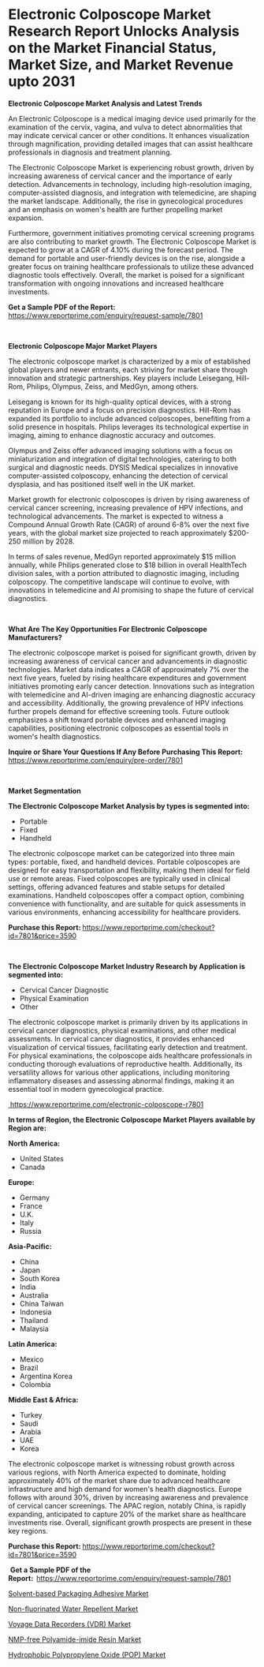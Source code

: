 <p><h1>Electronic Colposcope Market Research Report Unlocks Analysis on the Market Financial Status, Market Size, and Market Revenue upto 2031</h1></p><p><strong>Electronic Colposcope Market Analysis and Latest Trends</strong></p>
<p><p>An Electronic Colposcope is a medical imaging device used primarily for the examination of the cervix, vagina, and vulva to detect abnormalities that may indicate cervical cancer or other conditions. It enhances visualization through magnification, providing detailed images that can assist healthcare professionals in diagnosis and treatment planning.</p><p>The Electronic Colposcope Market is experiencing robust growth, driven by increasing awareness of cervical cancer and the importance of early detection. Advancements in technology, including high-resolution imaging, computer-assisted diagnosis, and integration with telemedicine, are shaping the market landscape. Additionally, the rise in gynecological procedures and an emphasis on women's health are further propelling market expansion.</p><p>Furthermore, government initiatives promoting cervical screening programs are also contributing to market growth. The Electronic Colposcope Market is expected to grow at a CAGR of 4.10% during the forecast period. The demand for portable and user-friendly devices is on the rise, alongside a greater focus on training healthcare professionals to utilize these advanced diagnostic tools effectively. Overall, the market is poised for a significant transformation with ongoing innovations and increased healthcare investments.</p></p>
<p><strong>Get a Sample PDF of the Report:&nbsp;</strong> <a href="https://www.reportprime.com/enquiry/request-sample/7801?utm_campaign=1573&utm_medium=2&utm_source=Github&utm_content=ia&utm_term=18102024&utm_id=electronic-colposcope">https://www.reportprime.com/enquiry/request-sample/7801</a></p>
<p>&nbsp;</p>
<p><strong>Electronic Colposcope Major Market Players</strong></p>
<p><p>The electronic colposcope market is characterized by a mix of established global players and newer entrants, each striving for market share through innovation and strategic partnerships. Key players include Leisegang, Hill-Rom, Philips, Olympus, Zeiss, and MedGyn, among others.</p><p>Leisegang is known for its high-quality optical devices, with a strong reputation in Europe and a focus on precision diagnostics. Hill-Rom has expanded its portfolio to include advanced colposcopes, benefiting from a solid presence in hospitals. Philips leverages its technological expertise in imaging, aiming to enhance diagnostic accuracy and outcomes.</p><p>Olympus and Zeiss offer advanced imaging solutions with a focus on miniaturization and integration of digital technologies, catering to both surgical and diagnostic needs. DYSIS Medical specializes in innovative computer-assisted colposcopy, enhancing the detection of cervical dysplasia, and has positioned itself well in the UK market.</p><p>Market growth for electronic colposcopes is driven by rising awareness of cervical cancer screening, increasing prevalence of HPV infections, and technological advancements. The market is expected to witness a Compound Annual Growth Rate (CAGR) of around 6-8% over the next five years, with the global market size projected to reach approximately $200-250 million by 2028.</p><p>In terms of sales revenue, MedGyn reported approximately $15 million annually, while Philips generated close to $18 billion in overall HealthTech division sales, with a portion attributed to diagnostic imaging, including colposcopy. The competitive landscape will continue to evolve, with innovations in telemedicine and AI promising to shape the future of cervical diagnostics.</p></p>
<p>&nbsp;</p>
<p><strong>What Are The Key Opportunities For Electronic Colposcope Manufacturers?</strong></p>
<p><p>The electronic colposcope market is poised for significant growth, driven by increasing awareness of cervical cancer and advancements in diagnostic technologies. Market data indicates a CAGR of approximately 7% over the next five years, fueled by rising healthcare expenditures and government initiatives promoting early cancer detection. Innovations such as integration with telemedicine and AI-driven imaging are enhancing diagnostic accuracy and accessibility. Additionally, the growing prevalence of HPV infections further propels demand for effective screening tools. Future outlook emphasizes a shift toward portable devices and enhanced imaging capabilities, positioning electronic colposcopes as essential tools in women's health diagnostics.</p></p>
<p><strong>Inquire or Share Your Questions If Any Before Purchasing This Report:</strong> <a href="https://www.reportprime.com/enquiry/pre-order/7801?utm_campaign=1573&utm_medium=2&utm_source=Github&utm_content=ia&utm_term=18102024&utm_id=electronic-colposcope">https://www.reportprime.com/enquiry/pre-order/7801</a></p>
<p>&nbsp;</p>
<p><strong>Market Segmentation</strong></p>
<p><strong>The Electronic Colposcope Market Analysis by types is segmented into:</strong></p>
<p><ul><li>Portable</li><li>Fixed</li><li>Handheld</li></ul></p>
<p><p>The electronic colposcope market can be categorized into three main types: portable, fixed, and handheld devices. Portable colposcopes are designed for easy transportation and flexibility, making them ideal for field use or remote areas. Fixed colposcopes are typically used in clinical settings, offering advanced features and stable setups for detailed examinations. Handheld colposcopes offer a compact option, combining convenience with functionality, and are suitable for quick assessments in various environments, enhancing accessibility for healthcare providers.</p></p>
<p><strong>Purchase this Report:&nbsp;</strong><a href="https://www.reportprime.com/checkout?id=7801&price=3590&utm_campaign=1573&utm_medium=2&utm_source=Github&utm_content=ia&utm_term=18102024&utm_id=electronic-colposcope">https://www.reportprime.com/checkout?id=7801&price=3590</a></p>
<p>&nbsp;</p>
<p><strong>The Electronic Colposcope Market Industry Research by Application is segmented into:</strong></p>
<p><ul><li>Cervical Cancer Diagnostic</li><li>Physical Examination</li><li>Other</li></ul></p>
<p><p>The electronic colposcope market is primarily driven by its applications in cervical cancer diagnostics, physical examinations, and other medical assessments. In cervical cancer diagnostics, it provides enhanced visualization of cervical tissues, facilitating early detection and treatment. For physical examinations, the colposcope aids healthcare professionals in conducting thorough evaluations of reproductive health. Additionally, its versatility allows for various other applications, including monitoring inflammatory diseases and assessing abnormal findings, making it an essential tool in modern gynecological practice.</p></p>
<p><a href="https://www.reportprime.com/electronic-colposcope-r7801?utm_campaign=1573&utm_medium=2&utm_source=Github&utm_content=ia&utm_term=18102024&utm_id=electronic-colposcope">&nbsp;https://www.reportprime.com/electronic-colposcope-r7801</a></p>
<p><strong>In terms of Region, the Electronic Colposcope Market Players available by Region are:</strong></p>
<p>
    <p> <strong> North America: </strong>
        <ul>
            <li>United States</li>
            <li>Canada</li>
        </ul>
        </p> 
    <p> <strong> Europe: </strong>
        <ul>
            <li>Germany</li>
            <li>France</li>
            <li>U.K.</li>
            <li>Italy</li>
            <li>Russia</li>
        </ul>
        </p> 
    <p> <strong> Asia-Pacific: </strong>
        <ul>
            <li>China</li>
            <li>Japan</li>
            <li>South Korea</li>
            <li>India</li>
            <li>Australia</li>
            <li>China Taiwan</li>
            <li>Indonesia</li>
            <li>Thailand</li>
            <li>Malaysia</li>
        </ul>
        </p> 
    <p> <strong> Latin America: </strong>
        <ul>
            <li>Mexico</li>
            <li>Brazil</li>
            <li>Argentina Korea</li>
            <li>Colombia</li>
        </ul>
        </p> 
    <p> <strong> Middle East & Africa: </strong>
        <ul>
            <li>Turkey</li>
            <li>Saudi</li>
            <li>Arabia</li>
            <li>UAE</li>
            <li>Korea</li>
        </ul>
    </p>
    </p>
<p><p>The electronic colposcope market is witnessing robust growth across various regions, with North America expected to dominate, holding approximately 40% of the market share due to advanced healthcare infrastructure and high demand for women's health diagnostics. Europe follows with around 30%, driven by increasing awareness and prevalence of cervical cancer screenings. The APAC region, notably China, is rapidly expanding, anticipated to capture 20% of the market share as healthcare investments rise. Overall, significant growth prospects are present in these key regions.</p></p>
<p><strong>Purchase this Report: </strong><a href="https://www.reportprime.com/checkout?id=7801&price=3590&utm_campaign=1573&utm_medium=2&utm_source=Github&utm_content=ia&utm_term=18102024&utm_id=electronic-colposcope">https://www.reportprime.com/checkout?id=7801&price=3590</a></p>
<p>&nbsp;<strong>Get a Sample PDF of the Report:&nbsp;&nbsp;</strong><a href="https://www.reportprime.com/enquiry/request-sample/7801?utm_campaign=1573&utm_medium=2&utm_source=Github&utm_content=ia&utm_term=18102024&utm_id=electronic-colposcope">https://www.reportprime.com/enquiry/request-sample/7801</a></p>
<p><strong></strong></p>
<p><p><a href="https://www.linkedin.com/pulse/global-perspectives-solvent-based-packaging-adhesive-5ujxe?utm_campaign=1573&utm_medium=2&utm_source=Github&utm_content=ia&utm_term=18102024&utm_id=electronic-colposcope">Solvent-based Packaging Adhesive Market</a></p><p><a href="https://www.linkedin.com/pulse/mapping-non-fluorinated-water-repellent-market-trends-ouwqe?utm_campaign=1573&utm_medium=2&utm_source=Github&utm_content=ia&utm_term=18102024&utm_id=electronic-colposcope">Non-fluorinated Water Repellent Market</a></p><p><a href="https://github.com/KamrulHadi87/Market-Research-Report-List-1/blob/main/voyage-data-recorders-vdr-market.md?utm_campaign=1573&utm_medium=2&utm_source=Github&utm_content=ia&utm_term=18102024&utm_id=electronic-colposcope">Voyage Data Recorders (VDR) Market</a></p><p><a href="https://www.linkedin.com/pulse/nmp-free-polyamide-imide-resin-landscape-product-spectrum-vtpde?utm_campaign=1573&utm_medium=2&utm_source=Github&utm_content=ia&utm_term=18102024&utm_id=electronic-colposcope">NMP-free Polyamide-imide Resin Market</a></p><p><a href="https://www.linkedin.com/pulse/hydrophobic-polypropylene-oxide-pop-market-research-jbt4e?utm_campaign=1573&utm_medium=2&utm_source=Github&utm_content=ia&utm_term=18102024&utm_id=electronic-colposcope">Hydrophobic Polypropylene Oxide (POP) Market</a></p></p>